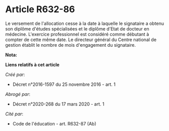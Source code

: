 # Article R632-86

Le versement de l'allocation cesse à la date à laquelle le signataire a obtenu son diplôme d'études spécialisées et le
diplôme d'Etat de docteur en médecine. L'exercice professionnel est considéré comme débutant à compter de cette même date. Le
directeur général du Centre national de gestion établit le nombre de mois d'engagement du signataire.

**Nota:**



**Liens relatifs à cet article**

_Créé par_:

  - Décret n°2016-1597 du 25 novembre 2016 - art. 1

_Abrogé par_:

  - Décret n°2020-268 du 17 mars 2020 - art. 1

_Cité par_:

  - Code de l'éducation - art. R632-87 (Ab)

